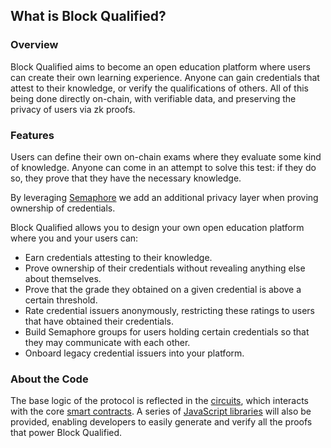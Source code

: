 ## What is Block Qualified?

### Overview

Block Qualified aims to become an open education platform where users can create their own learning experience. Anyone can gain credentials that attest to their knowledge, or verify the qualifications of others. All of this being done directly on-chain, with verifiable data, and preserving the privacy of users via zk proofs.

### Features

Users can define their own on-chain exams where they evaluate some kind of knowledge. Anyone can come in an attempt to solve this test: if they do so, they prove that they have the necessary knowledge.

By leveraging [Semaphore](http://semaphore.appliedzkp.org/) we add an additional privacy layer when proving ownership of credentials.

Block Qualified allows you to design your own open education platform where you and your users can:
- Earn credentials attesting to their knowledge.
- Prove ownership of their credentials without revealing anything else about themselves.
- Prove that the grade they obtained on a given credential is above a certain threshold.
- Rate credential issuers anonymously, restricting these ratings to users that have obtained their credentials.
- Build Semaphore groups for users holding certain credentials so that they may communicate with each other.
- Onboard legacy credential issuers into your platform.

### About the Code

The base logic of the protocol is reflected in the [circuits](../packages/circuits/), which interacts with the core [smart contracts](../packages/contracts/). A series of [JavaScript libraries](../packages/lib/) will also be provided, enabling developers to easily generate and verify all the proofs that power Block Qualified.